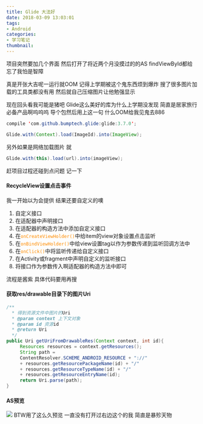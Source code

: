 ```yaml
---
title: Glide 大法好
date: 2018-03-09 13:03:01
tags: 
- Android
categories: 
- 学习笔记
thumbnail:
---
```

项目突然要加几个界面
然后打开了将近两个月没摸过的的AS
findViewById都给忘了我怕是智障

真是开张大吉呢一运行就OOM
记得上学期被这个鬼东西烦到爆炸
搜了很多图片加载的工具类都没有用
然后就自己压缩图片让他勉强显示

现在回头看我可能是猪吧
Glide这么美好的库为什么上学期没发现
简直是居家旅行必备产品啊呜呜呜
导个包然后用上这一句
什么OOM给我见鬼去886
<!--more-->
```java
compile 'com.github.bumptech.glide:glide:3.7.0';

Glide.with(Context).load(ImageId).into(ImageView);

```
另外如果是网络加载图片
就
```java
Glide.with(this).load(url).into(imageView);
```

赶项目过程还碰到点问题
记一下

#### RecycleView设置点击事件

我一开始以为会提供
结果还要自定义的噢

1. 自定义接口
2. 在适配器中声明接口
3. 在适配器的构造方法中添加自定义接口
4. 在<font color="#FF8C00">`onCreateViewHolder()`</font>中给item的view对象设置点击监听
5. 在<font color="#FF8C00">`onBindViewHolder()`</font>中给view设置tag以作为参数传递到监听回调方法中
6. 在<font color="#FF8C00">`onClick()`</font>中将监听传递给自定义接口
7. 在Activity或fragment中声明自定义的监听接口
8. 将接口作为参数传入啊适配器的构造方法中即可

流程是酱紫
具体代码要用再搜

#### 获取res/drawable目录下的图片Uri

```java
/**
  * 得到资源文件中图片的Uri
  * @param context 上下文对象
  * @param id 资源id
  * @return Uri
  */
public Uri getUriFromDrawableRes(Context context, int id){
     Resources resources = context.getResources();
     String path =
	 ContentResolver.SCHEME_ANDROID_RESOURCE + "://" 
	 + resources.getResourcePackageName(id) + "/"
     + resources.getResourceTypeName(id) + "/"
     + resources.getResourceEntryName(id);
     return Uri.parse(path);
}
```

#### AS预览

![](https://ws1.sinaimg.cn/large/0068SXX6gy1fp6j1lgx1mj30eh0c1glv.jpg)
BTW用了这么久预览
一直没有打开过右边这个的我
简直是暴殄天物


